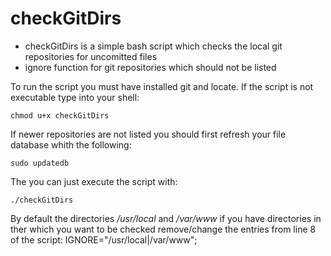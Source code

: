 # checkGitDirs
* checkGitDirs is a simple bash script which checks the local git repositories for uncomitted files
* ignore function for git repositories which should not be listed

To run the script you must have installed git and locate.
If the script is not executable type into your shell:

    chmod u+x checkGitDirs
    
If newer repositories are not listed you should first refresh your file database whith the following:

    sudo updatedb
    
The you can just execute the script with:

    ./checkGitDirs

By default the directories */usr/local* and */var/www* if you have directories in ther which you want to be checked remove/change the entries from line 8 of the script:
    IGNORE="/usr/local|/var/www";
